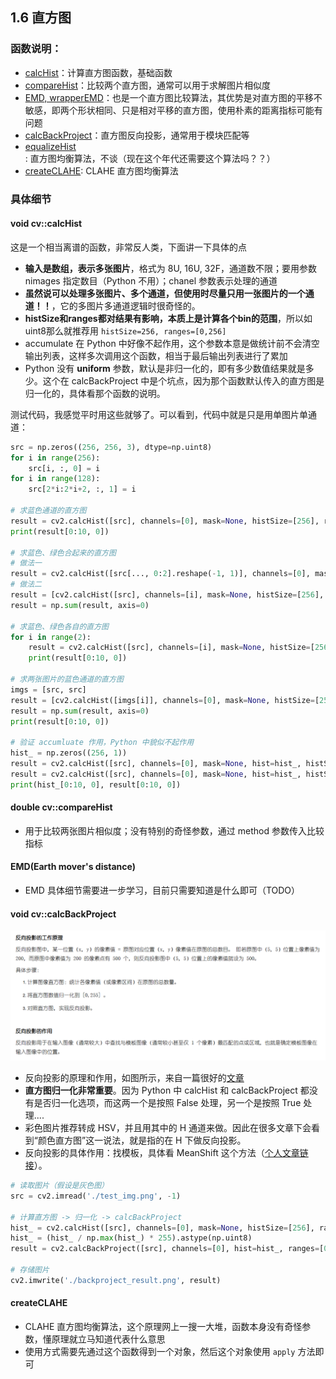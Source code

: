 ## 1.6 直方图

### 函数说明：

- [calcHist](https://docs.opencv.org/4.x/d6/dc7/group__imgproc__hist.html)：计算直方图函数，基础函数
- [compareHist](https://docs.opencv.org/4.x/d6/dc7/group__imgproc__hist.html#gaf4190090efa5c47cb367cf97a9a519bd)：比较两个直方图，通常可以用于求解图片相似度
- [EMD, wrapperEMD](https://docs.opencv.org/4.x/d6/dc7/group__imgproc__hist.html#ga902b8e60cc7075c8947345489221e0e0)：也是一个直方图比较算法，其优势是对直方图的平移不敏感，即两个形状相同、只是相对平移的直方图，使用朴素的距离指标可能有问题
- [calcBackProject](https://docs.opencv.org/4.x/d6/dc7/group__imgproc__hist.html#ga3a0af640716b456c3d14af8aee12e3ca)：直方图反向投影，通常用于模块匹配等
- [equalizeHist](https://docs.opencv.org/4.x/d6/dc7/group__imgproc__hist.html#ga7e54091f0c937d49bf84152a16f76d6e): 直方图均衡算法，不谈（现在这个年代还需要这个算法吗？？）
- [createCLAHE](https://docs.opencv.org/4.x/d6/dc7/group__imgproc__hist.html#gad3b7f72da85b821fda2bc41687573974): CLAHE 直方图均衡算法

### 具体细节

#### void cv::calcHist

这是一个相当离谱的函数，非常反人类，下面讲一下具体的点

- **输入是数组，表示多张图片**，格式为 8U, 16U, 32F，通道数不限；要用参数 nimages 指定数目（Python 不用）；chanel 参数表示处理的通道
- **虽然说可以处理多张图片、多个通道，但使用时尽量只用一张图片的一个通道！！**，它的多图片多通道逻辑时很奇怪的。
- **histSize和ranges都对结果有影响，本质上是计算各个bin的范围**，所以如uint8那么就推荐用 `histSize=256, ranges=[0,256]`
- accumulate 在 Python 中好像不起作用，这个参数本意是做统计前不会清空输出列表，这样多次调用这个函数，相当于最后输出列表进行了累加
- Python 没有 **uniform** 参数，默认是非归一化的，即有多少数值结果就是多少。这个在 calcBackProject 中是个坑点，因为那个函数默认传入的直方图是归一化的，具体看那个函数的说明。

测试代码，我感觉平时用这些就够了。可以看到，代码中就是只是用单图片单通道：

```python
src = np.zeros((256, 256, 3), dtype=np.uint8)
for i in range(256):
    src[i, :, 0] = i
for i in range(128):
    src[2*i:2*i+2, :, 1] = i

# 求蓝色通道的直方图
result = cv2.calcHist([src], channels=[0], mask=None, histSize=[256], ranges=[0,256])
print(result[0:10, 0])

# 求蓝色、绿色合起来的直方图
# 做法一
result = cv2.calcHist([src[..., 0:2].reshape(-1, 1)], channels=[0], mask=None, histSize=[256], ranges=[0,256])
# 做法二
result = [cv2.calcHist([src], channels=[i], mask=None, histSize=[256], ranges=[0,256]) for i in range(2)]
result = np.sum(result, axis=0)

# 求蓝色、绿色各自的直方图
for i in range(2):
    result = cv2.calcHist([src], channels=[i], mask=None, histSize=[256], ranges=[0,256])
    print(result[0:10, 0])

# 求两张图片的蓝色通道的直方图
imgs = [src, src]
result = [cv2.calcHist([imgs[i]], channels=[0], mask=None, histSize=[256], ranges=[0,256]) for i in range(2)]
result = np.sum(result, axis=0)
print(result[0:10, 0])

# 验证 accumluate 作用，Python 中貌似不起作用
hist_ = np.zeros((256, 1))
result = cv2.calcHist([src], channels=[0], mask=None, hist=hist_, histSize=[256], ranges=[0,256], accumulate=False)
result = cv2.calcHist([src], channels=[0], mask=None, hist=hist_, histSize=[256], ranges=[0,256], accumulate=True)
print(hist_[0:10, 0], result[0:10, 0])
```

#### double cv::compareHist

- 用于比较两张图片相似度；没有特别的奇怪参数，通过 method 参数传入比较指标

#### EMD(Earth mover's distance)

- EMD 具体细节需要进一步学习，目前只需要知道是什么即可（TODO）

#### void cv::calcBackProject

![1721014598451](image/1.7/1721014598451.png)

- 反向投影的原理和作用，如图所示，来自一篇很好的[文章](https://www.cnblogs.com/bjxqmy/p/12452420.html)
- **直方图归一化非常重要**。因为 Python 中 calcHist 和 calcBackProject 都没有是否归一化选项，而这两一个是按照 False 处理，另一个是按照 True 处理....
- 彩色图片推荐转成 HSV，并且用其中的 H 通道来做。因此在很多文章下会看到“颜色直方图”这一说法，就是指的在 H 下做反向投影。
- 反向投影的具体作用：找模板，具体看 MeanShift 这个方法（[个人文章链接](6.1.md)）。

```python
# 读取图片（假设是灰色图）
src = cv2.imread('./test_img.png', -1)

# 计算直方图 -> 归一化 -> calcBackProject
hist_ = cv2.calcHist([src], channels=[0], mask=None, histSize=[256], ranges=[0,256])
hist_ = (hist_ / np.max(hist_) * 255).astype(np.uint8)
result = cv2.calcBackProject([src], channels=[0], hist=hist_, ranges=[0,256], scale=1.0)

# 存储图片
cv2.imwrite('./backproject_result.png', result)
```

#### createCLAHE

- CLAHE 直方图均衡算法，这个原理网上一搜一大堆，函数本身没有奇怪参数，懂原理就立马知道代表什么意思
- 使用方式需要先通过这个函数得到一个对象，然后这个对象使用 `apply` 方法即可
